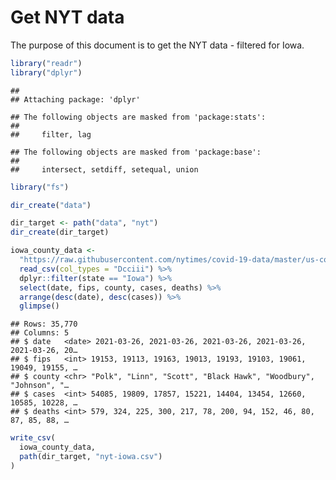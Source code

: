 Get NYT data
================

The purpose of this document is to get the NYT data - filtered for Iowa.

``` r
library("readr")
library("dplyr")
```

    ## 
    ## Attaching package: 'dplyr'

    ## The following objects are masked from 'package:stats':
    ## 
    ##     filter, lag

    ## The following objects are masked from 'package:base':
    ## 
    ##     intersect, setdiff, setequal, union

``` r
library("fs")
```

``` r
dir_create("data")

dir_target <- path("data", "nyt")
dir_create(dir_target)
```

``` r
iowa_county_data <- 
  "https://raw.githubusercontent.com/nytimes/covid-19-data/master/us-counties.csv" %>%
  read_csv(col_types = "Dcciii") %>%
  dplyr::filter(state == "Iowa") %>%
  select(date, fips, county, cases, deaths) %>%
  arrange(desc(date), desc(cases)) %>%
  glimpse()
```

    ## Rows: 35,770
    ## Columns: 5
    ## $ date   <date> 2021-03-26, 2021-03-26, 2021-03-26, 2021-03-26, 2021-03-26, 20…
    ## $ fips   <int> 19153, 19113, 19163, 19013, 19193, 19103, 19061, 19049, 19155, …
    ## $ county <chr> "Polk", "Linn", "Scott", "Black Hawk", "Woodbury", "Johnson", "…
    ## $ cases  <int> 54085, 19809, 17857, 15221, 14404, 13454, 12660, 10585, 10228, …
    ## $ deaths <int> 579, 324, 225, 300, 217, 78, 200, 94, 152, 46, 80, 87, 85, 88, …

``` r
write_csv(
  iowa_county_data,
  path(dir_target, "nyt-iowa.csv")
)
```
